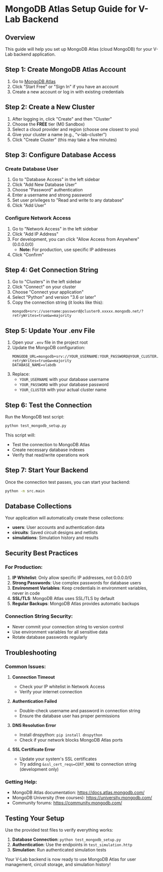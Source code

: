 # MongoDB Atlas Setup Guide for V-Lab Backend

## Overview
This guide will help you set up MongoDB Atlas (cloud MongoDB) for your V-Lab backend application.

## Step 1: Create MongoDB Atlas Account

1. Go to [MongoDB Atlas](https://cloud.mongodb.com/)
2. Click "Start Free" or "Sign In" if you have an account
3. Create a new account or log in with existing credentials

## Step 2: Create a New Cluster

1. After logging in, click "Create" and then "Cluster"
2. Choose the **FREE** tier (M0 Sandbox)
3. Select a cloud provider and region (choose one closest to you)
4. Give your cluster a name (e.g., "v-lab-cluster")
5. Click "Create Cluster" (this may take a few minutes)

## Step 3: Configure Database Access

### Create Database User
1. Go to "Database Access" in the left sidebar
2. Click "Add New Database User"
3. Choose "Password" authentication
4. Enter a username and strong password
5. Set user privileges to "Read and write to any database"
6. Click "Add User"

### Configure Network Access
1. Go to "Network Access" in the left sidebar
2. Click "Add IP Address"
3. For development, you can click "Allow Access from Anywhere" (0.0.0.0/0)
   - **Note:** For production, use specific IP addresses
4. Click "Confirm"

## Step 4: Get Connection String

1. Go to "Clusters" in the left sidebar
2. Click "Connect" on your cluster
3. Choose "Connect your application"
4. Select "Python" and version "3.6 or later"
5. Copy the connection string (it looks like this):
   ```
   mongodb+srv://username:password@cluster0.xxxxx.mongodb.net/?retryWrites=true&w=majority
   ```

## Step 5: Update Your .env File

1. Open your `.env` file in the project root
2. Update the MongoDB configuration:
   ```
   MONGODB_URL=mongodb+srv://YOUR_USERNAME:YOUR_PASSWORD@YOUR_CLUSTER.mongodb.net/vlabdb?retryWrites=true&w=majority
   DATABASE_NAME=vlabdb
   ```
3. Replace:
   - `YOUR_USERNAME` with your database username
   - `YOUR_PASSWORD` with your database password
   - `YOUR_CLUSTER` with your actual cluster name

## Step 6: Test the Connection

Run the MongoDB test script:
```bash
python test_mongodb_setup.py
```

This script will:
- Test the connection to MongoDB Atlas
- Create necessary database indexes
- Verify that read/write operations work

## Step 7: Start Your Backend

Once the connection test passes, you can start your backend:
```bash
python -m src.main
```

## Database Collections

Your application will automatically create these collections:
- **users**: User accounts and authentication data
- **circuits**: Saved circuit designs and netlists
- **simulations**: Simulation history and results

## Security Best Practices

### For Production:
1. **IP Whitelist**: Only allow specific IP addresses, not 0.0.0.0/0
2. **Strong Passwords**: Use complex passwords for database users
3. **Environment Variables**: Keep credentials in environment variables, never in code
4. **SSL/TLS**: MongoDB Atlas uses SSL/TLS by default
5. **Regular Backups**: MongoDB Atlas provides automatic backups

### Connection String Security:
- Never commit your connection string to version control
- Use environment variables for all sensitive data
- Rotate database passwords regularly

## Troubleshooting

### Common Issues:

1. **Connection Timeout**
   - Check your IP whitelist in Network Access
   - Verify your internet connection

2. **Authentication Failed**
   - Double-check username and password in connection string
   - Ensure the database user has proper permissions

3. **DNS Resolution Error**
   - Install dnspython: `pip install dnspython`
   - Check if your network blocks MongoDB Atlas ports

4. **SSL Certificate Error**
   - Update your system's SSL certificates
   - Try adding `&ssl_cert_reqs=CERT_NONE` to connection string (development only)

### Getting Help:
- MongoDB Atlas documentation: https://docs.atlas.mongodb.com/
- MongoDB University (free courses): https://university.mongodb.com/
- Community forums: https://community.mongodb.com/

## Testing Your Setup

Use the provided test files to verify everything works:

1. **Database Connection**: `python test_mongodb_setup.py`
2. **Authentication**: Use the endpoints in `test_simulation.http`
3. **Simulation**: Run authenticated simulation tests

Your V-Lab backend is now ready to use MongoDB Atlas for user management, circuit storage, and simulation history!
